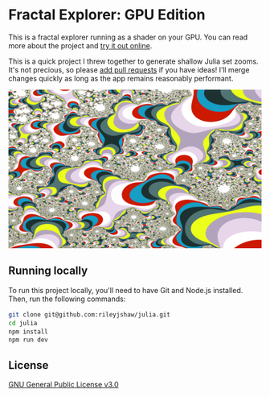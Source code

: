 # Fractal Explorer: GPU Edition

This is a fractal explorer running as a shader on your GPU. You can read more about the project and [try it out online](https://rileyjshaw.com/julia).

This is a quick project I threw together to generate shallow Julia set zooms. It's not precious, so please [add pull requests](https://github.com/rileyjshaw/julia/pulls) if you have ideas! I’ll merge changes quickly as long as the app remains reasonably performant.

![Example program output](/screenshots/julia.png)

## Running locally

To run this project locally, you'll need to have Git and Node.js installed. Then, run the following commands:

```sh
git clone git@github.com:rileyjshaw/julia.git
cd julia
npm install
npm run dev
```

## License

[GNU General Public License v3.0](/LICENSE)
